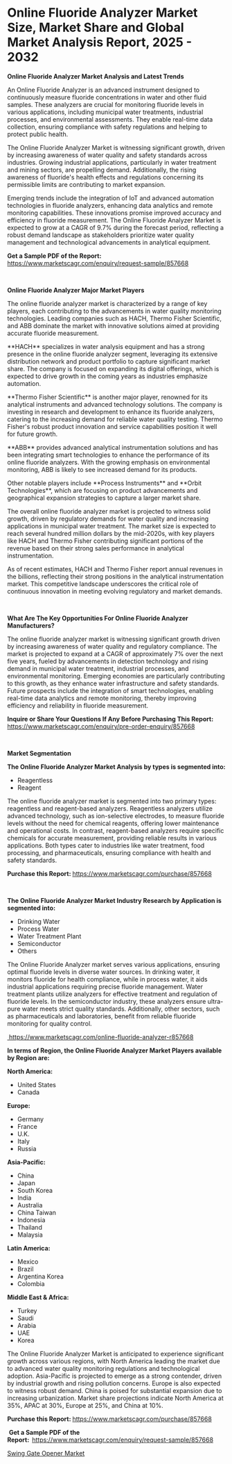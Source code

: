<p><h1>Online Fluoride Analyzer Market Size, Market Share and Global Market Analysis Report, 2025 - 2032</h1></p><p><strong>Online Fluoride Analyzer Market Analysis and Latest Trends</strong></p>
<p><p>An Online Fluoride Analyzer is an advanced instrument designed to continuously measure fluoride concentrations in water and other fluid samples. These analyzers are crucial for monitoring fluoride levels in various applications, including municipal water treatments, industrial processes, and environmental assessments. They enable real-time data collection, ensuring compliance with safety regulations and helping to protect public health.</p><p>The Online Fluoride Analyzer Market is witnessing significant growth, driven by increasing awareness of water quality and safety standards across industries. Growing industrial applications, particularly in water treatment and mining sectors, are propelling demand. Additionally, the rising awareness of fluoride's health effects and regulations concerning its permissible limits are contributing to market expansion.</p><p>Emerging trends include the integration of IoT and advanced automation technologies in fluoride analyzers, enhancing data analytics and remote monitoring capabilities. These innovations promise improved accuracy and efficiency in fluoride measurement. The Online Fluoride Analyzer Market is expected to grow at a CAGR of 9.7% during the forecast period, reflecting a robust demand landscape as stakeholders prioritize water quality management and technological advancements in analytical equipment.</p></p>
<p><strong>Get a Sample PDF of the Report:&nbsp;</strong> <a href="https://www.marketscagr.com/enquiry/request-sample/857668?utm_campaign=3039&utm_medium=2&utm_source=Github&utm_content=ia&utm_term=09042025&utm_id=online-fluoride-analyzer">https://www.marketscagr.com/enquiry/request-sample/857668</a></p>
<p>&nbsp;</p>
<p><strong>Online Fluoride Analyzer Major Market Players</strong></p>
<p><p>The online fluoride analyzer market is characterized by a range of key players, each contributing to the advancements in water quality monitoring technologies. Leading companies such as HACH, Thermo Fisher Scientific, and ABB dominate the market with innovative solutions aimed at providing accurate fluoride measurement.</p><p>**HACH** specializes in water analysis equipment and has a strong presence in the online fluoride analyzer segment, leveraging its extensive distribution network and product portfolio to capture significant market share. The company is focused on expanding its digital offerings, which is expected to drive growth in the coming years as industries emphasize automation.</p><p>**Thermo Fisher Scientific** is another major player, renowned for its analytical instruments and advanced technology solutions. The company is investing in research and development to enhance its fluoride analyzers, catering to the increasing demand for reliable water quality testing. Thermo Fisher's robust product innovation and service capabilities position it well for future growth.</p><p>**ABB** provides advanced analytical instrumentation solutions and has been integrating smart technologies to enhance the performance of its online fluoride analyzers. With the growing emphasis on environmental monitoring, ABB is likely to see increased demand for its products.</p><p>Other notable players include **Process Instruments** and **Orbit Technologies**, which are focusing on product advancements and geographical expansion strategies to capture a larger market share.</p><p>The overall online fluoride analyzer market is projected to witness solid growth, driven by regulatory demands for water quality and increasing applications in municipal water treatment. The market size is expected to reach several hundred million dollars by the mid-2020s, with key players like HACH and Thermo Fisher contributing significant portions of the revenue based on their strong sales performance in analytical instrumentation.</p><p>As of recent estimates, HACH and Thermo Fisher report annual revenues in the billions, reflecting their strong positions in the analytical instrumentation market. This competitive landscape underscores the critical role of continuous innovation in meeting evolving regulatory and market demands.</p></p>
<p>&nbsp;</p>
<p><strong>What Are The Key Opportunities For Online Fluoride Analyzer Manufacturers?</strong></p>
<p><p>The online fluoride analyzer market is witnessing significant growth driven by increasing awareness of water quality and regulatory compliance. The market is projected to expand at a CAGR of approximately 7% over the next five years, fueled by advancements in detection technology and rising demand in municipal water treatment, industrial processes, and environmental monitoring. Emerging economies are particularly contributing to this growth, as they enhance water infrastructure and safety standards. Future prospects include the integration of smart technologies, enabling real-time data analytics and remote monitoring, thereby improving efficiency and reliability in fluoride measurement.</p></p>
<p><strong>Inquire or Share Your Questions If Any Before Purchasing This Report:</strong> <a href="https://www.marketscagr.com/enquiry/pre-order-enquiry/857668?utm_campaign=3039&utm_medium=2&utm_source=Github&utm_content=ia&utm_term=09042025&utm_id=online-fluoride-analyzer">https://www.marketscagr.com/enquiry/pre-order-enquiry/857668</a></p>
<p>&nbsp;</p>
<p><strong>Market Segmentation</strong></p>
<p><strong>The Online Fluoride Analyzer Market Analysis by types is segmented into:</strong></p>
<p><ul><li>Reagentless</li><li>Reagent</li></ul></p>
<p><p>The online fluoride analyzer market is segmented into two primary types: reagentless and reagent-based analyzers. Reagentless analyzers utilize advanced technology, such as ion-selective electrodes, to measure fluoride levels without the need for chemical reagents, offering lower maintenance and operational costs. In contrast, reagent-based analyzers require specific chemicals for accurate measurement, providing reliable results in various applications. Both types cater to industries like water treatment, food processing, and pharmaceuticals, ensuring compliance with health and safety standards.</p></p>
<p><strong>Purchase this Report:&nbsp;</strong><a href="https://www.marketscagr.com/purchase/857668?utm_campaign=3039&utm_medium=2&utm_source=Github&utm_content=ia&utm_term=09042025&utm_id=online-fluoride-analyzer">https://www.marketscagr.com/purchase/857668</a></p>
<p>&nbsp;</p>
<p><strong>The Online Fluoride Analyzer Market Industry Research by Application is segmented into:</strong></p>
<p><ul><li>Drinking Water</li><li>Process Water</li><li>Water Treatment Plant</li><li>Semiconductor</li><li>Others</li></ul></p>
<p><p>The Online Fluoride Analyzer market serves various applications, ensuring optimal fluoride levels in diverse water sources. In drinking water, it monitors fluoride for health compliance, while in process water, it aids industrial applications requiring precise fluoride management. Water treatment plants utilize analyzers for effective treatment and regulation of fluoride levels. In the semiconductor industry, these analyzers ensure ultra-pure water meets strict quality standards. Additionally, other sectors, such as pharmaceuticals and laboratories, benefit from reliable fluoride monitoring for quality control.</p></p>
<p><a href="https://www.marketscagr.com/online-fluoride-analyzer-r857668?utm_campaign=3039&utm_medium=2&utm_source=Github&utm_content=ia&utm_term=09042025&utm_id=online-fluoride-analyzer">&nbsp;https://www.marketscagr.com/online-fluoride-analyzer-r857668</a></p>
<p><strong>In terms of Region, the Online Fluoride Analyzer Market Players available by Region are:</strong></p>
<p>
    <p> <strong> North America: </strong>
        <ul>
            <li>United States</li>
            <li>Canada</li>
        </ul>
        </p> 
    <p> <strong> Europe: </strong>
        <ul>
            <li>Germany</li>
            <li>France</li>
            <li>U.K.</li>
            <li>Italy</li>
            <li>Russia</li>
        </ul>
        </p> 
    <p> <strong> Asia-Pacific: </strong>
        <ul>
            <li>China</li>
            <li>Japan</li>
            <li>South Korea</li>
            <li>India</li>
            <li>Australia</li>
            <li>China Taiwan</li>
            <li>Indonesia</li>
            <li>Thailand</li>
            <li>Malaysia</li>
        </ul>
        </p> 
    <p> <strong> Latin America: </strong>
        <ul>
            <li>Mexico</li>
            <li>Brazil</li>
            <li>Argentina Korea</li>
            <li>Colombia</li>
        </ul>
        </p> 
    <p> <strong> Middle East & Africa: </strong>
        <ul>
            <li>Turkey</li>
            <li>Saudi</li>
            <li>Arabia</li>
            <li>UAE</li>
            <li>Korea</li>
        </ul>
    </p>
    </p>
<p><p>The Online Fluoride Analyzer Market is anticipated to experience significant growth across various regions, with North America leading the market due to advanced water quality monitoring regulations and technological adoption. Asia-Pacific is projected to emerge as a strong contender, driven by industrial growth and rising pollution concerns. Europe is also expected to witness robust demand. China is poised for substantial expansion due to increasing urbanization. Market share projections indicate North America at 35%, APAC at 30%, Europe at 25%, and China at 10%.</p></p>
<p><strong>Purchase this Report: </strong><a href="https://www.marketscagr.com/purchase/857668?utm_campaign=3039&utm_medium=2&utm_source=Github&utm_content=ia&utm_term=09042025&utm_id=online-fluoride-analyzer">https://www.marketscagr.com/purchase/857668</a></p>
<p>&nbsp;<strong>Get a Sample PDF of the Report:&nbsp;&nbsp;</strong><a href="https://www.marketscagr.com/enquiry/request-sample/857668?utm_campaign=3039&utm_medium=2&utm_source=Github&utm_content=ia&utm_term=09042025&utm_id=online-fluoride-analyzer">https://www.marketscagr.com/enquiry/request-sample/857668</a></p>
<p><strong></strong></p>
<p><p><a href="https://github.com/xtysizov/Market-Research-Report-List-1/blob/main/swing-gate-opener-market.md?utm_campaign=3039&utm_medium=2&utm_source=Github&utm_content=ia&utm_term=09042025&utm_id=online-fluoride-analyzer">Swing Gate Opener Market</a></p></p>